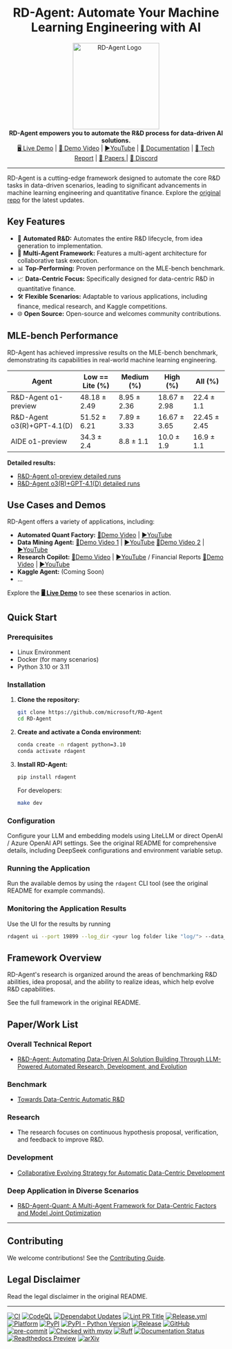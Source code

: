 <h1 align="center">RD-Agent: Automate Your Machine Learning Engineering with AI</h1>

<p align="center">
    <a href="https://github.com/microsoft/RD-Agent" target="_blank">
        <img src="docs/_static/logo.png" alt="RD-Agent Logo" style="width:200px;">
    </a>
    <br>
    <b>RD-Agent empowers you to automate the R&D process for data-driven AI solutions.</b>
    <br>
    <a href="https://rdagent.azurewebsites.net" target="_blank">🖥️ Live Demo</a> |
    <a href="https://rdagent.azurewebsites.net/factor_loop" target="_blank">🎥 Demo Video</a> |
    <a href="https://www.youtube.com/watch?v=JJ4JYO3HscM&list=PLALmKB0_N3_i52fhUmPQiL4jsO354uopR" target="_blank">▶️YouTube</a> |
    <a href="https://rdagent.readthedocs.io/en/latest/index.html" target="_blank">📖 Documentation</a> |
    <a href="https://aka.ms/RD-Agent-Tech-Report" target="_blank">📄 Tech Report</a> |
    <a href="#-paperwork-list"> 📃 Papers </a> |
    <a href="https://discord.gg/ybQ97B6Jjy"> 💬 Discord</a>
</p>

---

RD-Agent is a cutting-edge framework designed to automate the core R&D tasks in data-driven scenarios, leading to significant advancements in machine learning engineering and quantitative finance. Explore the [original repo](https://github.com/microsoft/RD-Agent) for the latest updates.

## Key Features

*   🚀 **Automated R&D:** Automates the entire R&D lifecycle, from idea generation to implementation.
*   🧠 **Multi-Agent Framework:** Features a multi-agent architecture for collaborative task execution.
*   📊 **Top-Performing:** Proven performance on the MLE-bench benchmark.
*   📈 **Data-Centric Focus:** Specifically designed for data-centric R&D in quantitative finance.
*   🛠️ **Flexible Scenarios:** Adaptable to various applications, including finance, medical research, and Kaggle competitions.
*   🌐 **Open Source:** Open-source and welcomes community contributions.

## MLE-bench Performance

RD-Agent has achieved impressive results on the MLE-bench benchmark, demonstrating its capabilities in real-world machine learning engineering.

| Agent                     | Low == Lite (%) | Medium (%) | High (%) | All (%)  |
| ------------------------- | --------------- | ---------- | -------- | -------- |
| R&D-Agent o1-preview      | 48.18 ± 2.49    | 8.95 ± 2.36 | 18.67 ± 2.98  | 22.4 ± 1.1 |
| R&D-Agent o3(R)+GPT-4.1(D) | 51.52 ± 6.21    | 7.89 ± 3.33  | 16.67 ± 3.65  | 22.45 ± 2.45 |
| AIDE o1-preview           | 34.3 ± 2.4      | 8.8 ± 1.1   | 10.0 ± 1.9  | 16.9 ± 1.1 |

**Detailed results:**
*   [R&D-Agent o1-preview detailed runs](https://aka.ms/RD-Agent_MLE-Bench_O1-preview)
*   [R&D-Agent o3(R)+GPT-4.1(D) detailed runs](https://aka.ms/RD-Agent_MLE-Bench_O3_GPT41)

## Use Cases and Demos

RD-Agent offers a variety of applications, including:

*   **Automated Quant Factory:** [🎥Demo Video](https://rdagent.azurewebsites.net/factor_loop) | [▶️YouTube](https://www.youtube.com/watch?v=X4DK2QZKaKY&t=6s)
*   **Data Mining Agent:**  [🎥Demo Video 1](https://rdagent.azurewebsites.net/model_loop) | [▶️YouTube](https://www.youtube.com/watch?v=dm0dWL49Bc0&t=104s)
    [🎥Demo Video 2](https://rdagent.azurewebsites.net/dmm) | [▶️YouTube](https://www.youtube.com/watch?v=VIaSTZuoZg4)
*   **Research Copilot:** [🎥Demo Video](https://rdagent.azurewebsites.net/report_model) | [▶️YouTube](https://www.youtube.com/watch?v=BiA2SfdKQ7o)
    / Financial Reports [🎥Demo Video](https://rdagent.azurewebsites.net/report_factor) | [▶️YouTube](https://www.youtube.com/watch?v=ECLTXVcSx-c)
*   **Kaggle Agent:** (Coming Soon)
*   ...

Explore the **[🖥️ Live Demo](https://rdagent.azurewebsites.net/)** to see these scenarios in action.

## Quick Start

### Prerequisites
*   Linux Environment
*   Docker (for many scenarios)
*   Python 3.10 or 3.11

### Installation

1.  **Clone the repository:**
    ```bash
    git clone https://github.com/microsoft/RD-Agent
    cd RD-Agent
    ```

2.  **Create and activate a Conda environment:**
    ```bash
    conda create -n rdagent python=3.10
    conda activate rdagent
    ```

3.  **Install RD-Agent:**
    ```bash
    pip install rdagent
    ```
    For developers:
    ```bash
    make dev
    ```

### Configuration
Configure your LLM and embedding models using LiteLLM or direct OpenAI / Azure OpenAI API settings. See the original README for comprehensive details, including DeepSeek configurations and environment variable setup.

### Running the Application
Run the available demos by using the `rdagent` CLI tool (see the original README for example commands).

### Monitoring the Application Results
Use the UI for the results by running
```bash
rdagent ui --port 19899 --log_dir <your log folder like "log/"> --data_science <True or False>
```

## Framework Overview

RD-Agent's research is organized around the areas of benchmarking R&D abilities, idea proposal, and the ability to realize ideas, which help evolve R&D capabilities.

See the full framework in the original README.

## Paper/Work List

### Overall Technical Report
*   [R&D-Agent: Automating Data-Driven AI Solution Building Through LLM-Powered Automated Research, Development, and Evolution](https://arxiv.org/abs/2505.14738)

### Benchmark
*   [Towards Data-Centric Automatic R&D](https://arxiv.org/abs/2404.11276)

### Research
*   The research focuses on continuous hypothesis proposal, verification, and feedback to improve R&D.

### Development
*   [Collaborative Evolving Strategy for Automatic Data-Centric Development](https://arxiv.org/abs/2407.18690)

### Deep Application in Diverse Scenarios
*   [R&D-Agent-Quant: A Multi-Agent Framework for Data-Centric Factors and Model Joint Optimization](https://arxiv.org/abs/2505.15155)

---

## Contributing

We welcome contributions!  See the [Contributing Guide](CONTRIBUTING.md).

## Legal Disclaimer

Read the legal disclaimer in the original README.

---

[![CI](https://github.com/microsoft/RD-Agent/actions/workflows/ci.yml/badge.svg)](https://github.com/microsoft/RD-Agent/actions/workflows/ci.yml)
[![CodeQL](https://github.com/microsoft/RD-Agent/actions/workflows/github-code-scanning/codeql/badge.svg)](https://github.com/microsoft/RD-Agent/actions/workflows/github-code-scanning/codeql)
[![Dependabot Updates](https://github.com/microsoft/RD-Agent/actions/workflows/dependabot/dependabot-updates/badge.svg)](https://github.com/microsoft/RD-Agent/actions/workflows/dependabot/dependabot-updates)
[![Lint PR Title](https://github.com/microsoft/RD-Agent/actions/workflows/pr.yml/badge.svg)](https://github.com/microsoft/RD-Agent/actions/workflows/pr.yml)
[![Release.yml](https://github.com/microsoft/RD-Agent/actions/workflows/release.yml/badge.svg)](https://github.com/microsoft/RD-Agent/actions/workflows/release.yml)
[![Platform](https://img.shields.io/badge/platform-Linux-blue)](https://pypi.org/project/rdagent/#files)
[![PyPI](https://img.shields.io/pypi/v/rdagent)](https://pypi.org/project/rdagent/)
[![PyPI - Python Version](https://img.shields.io/pypi/pyversions/rdagent)](https://pypi.org/project/rdagent/)
[![Release](https://img.shields.io/github/v/release/microsoft/RD-Agent)](https://github.com/microsoft/RD-Agent/releases)
[![GitHub](https://img.shields.io/github/license/microsoft/RD-Agent)](https://github.com/microsoft/RD-Agent/blob/main/LICENSE)
[![pre-commit](https://img.shields.io/badge/pre--commit-enabled-brightgreen?logo=pre-commit)](https://github.com/pre-commit/pre-commit)
[![Checked with mypy](https://www.mypy-lang.org/static/mypy_badge.svg)](http://mypy-lang.org/)
[![Ruff](https://img.shields.io/endpoint?url=https://raw.githubusercontent.com/astral-sh/ruff/main/assets/badge/v2.json)](https://github.com/astral-sh/ruff)
[![Documentation Status](https://readthedocs.org/projects/rdagent/badge/?version=latest)](https://rdagent.readthedocs.io/en/latest/?badge=latest)
[![Readthedocs Preview](https://github.com/microsoft/RD-Agent/actions/workflows/readthedocs-preview.yml/badge.svg)](https://github.com/microsoft/RD-Agent/actions/workflows/readthedocs-preview.yml)
[![arXiv](https://img.shields.io/badge/arXiv-2505.14738-00ff00.svg)](https://arxiv.org/abs/2505.14738)